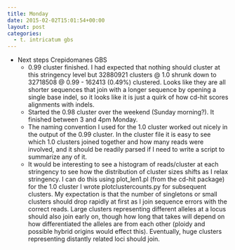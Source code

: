 ```yaml
---
title: Monday
date: 2015-02-02T15:01:54+00:00
layout: post
categories:
  - t. intricatum gbs
---
```

  * Next steps Crepidomanes GBS
      * 0.99 cluster finished. I had expected that nothing should cluster at this stringency level but 32880921 clusters @ 1.0 shrunk down to 32718508 @ 0.99 - 162413 (0.49%) clustered. Looks like they are all shorter sequences that join with a longer sequence by opening a single base indel, so it looks like it is just a quirk of how cd-hit scores alignments with indels.
      * Started the 0.98 cluster over the weekend (Sunday morning?). It finished between 3 and 4pm Monday.
      * The naming convention I used for the 1.0 cluster worked out nicely in the output of the 0.99 cluster. In the cluster file it is easy to see which 1.0 clusters joined together and how many reads were involved, and it should be readily parsed if I need to write a script to summarize any of it.
      * It would be interesting to see a histogram of reads/cluster at each stringency to see how the distribution of cluster sizes shifts as I relax stringency. I can do this using plot_len1.pl (from the cd-hit package) for the 1.0 cluster I wrote plotclustercounts.py for subsequent clusters. My expectation is that the number of singletons or small clusters should drop rapidly at first as I join sequence errors with the correct reads. Large clusters representing different alleles at a locus should also join early on, though how long that takes will depend on how differentiated the alleles are from each other (ploidy and possible hybrid origins would effect this). Eventually, huge clusters representing distantly related loci should join.
